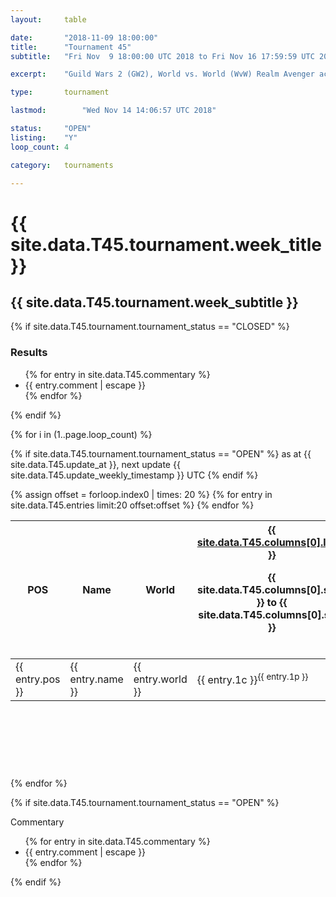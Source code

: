 ```yaml
---
layout:     table

date: 		"2018-11-09 18:00:00"
title: 		"Tournament 45"
subtitle: 	"Fri Nov  9 18:00:00 UTC 2018 to Fri Nov 16 17:59:59 UTC 2018"

excerpt:    "Guild Wars 2 (GW2), World vs. World (WvW) Realm Avenger achivement Tournament. \"Every Kill Counts\""

type:       tournament

lastmod: 		"Wed Nov 14 14:06:57 UTC 2018"

status:     "OPEN"
listing:    "Y"
loop_count: 4

category:   tournaments

---
```

<div class="table_header">
  <h1>{{ site.data.T45.tournament.week_title }}</h1>
  <h2>{{ site.data.T45.tournament.week_subtitle }}</h2>
</div>

{% if site.data.T45.tournament.tournament_status == "CLOSED" %} 
<div class="commentary">
  <h3>Results</h3>
  <ul>
    {% for entry in site.data.T45.commentary %}
    <li class="commentary_list">{{ entry.comment | escape }}</li>
    {% endfor %}
  </ul>
</div>
{% endif %}


{% for i in (1..page.loop_count) %}

{% if site.data.T45.tournament.tournament_status == "OPEN" %} 
<span class="table_nextupdate">as at {{ site.data.T45.update_at }}, next update {{ site.data.T45.update_weekly_timestamp }} UTC</span> 
{% endif %}

<table class="week_table">
  <colgroup>
    <col style="width:18px">
    <col style="width:55px">
    <col style="width:55px">
    <col style="width:14px">
    <col style="width:14px">
    <col style="width:14px">
    <col style="width:14px">
    <col style="width:14px">
    <col style="width:14px">
    <col style="width:14px">
    <col style="width:18px">
  </colgroup>
  <thead>
    <tr>
      <th>POS</th>
      <th class="AlignLeft">Name</th>
      <th class="AlignLeft">World</th>
      <th><div class="label"><a href="{{ site.data.T45.columns[0].url }}">{{ site.data.T45.columns[0].label }}</a><p class="onhover">{{ site.data.T45.columns[0].start }} to {{ site.data.T45.columns[0].stop }}</p></div>​</th>
      <th><div class="label"><a href="{{ site.data.T45.columns[1].url }}">{{ site.data.T45.columns[1].label }}</a><p class="onhover">{{ site.data.T45.columns[1].start }} to {{ site.data.T45.columns[1].stop }}</p></div>​</th>
      <th><div class="label"><a href="{{ site.data.T45.columns[2].url }}">{{ site.data.T45.columns[2].label }}</a><p class="onhover">{{ site.data.T45.columns[2].start }} to {{ site.data.T45.columns[2].stop }}</p></div>​</th>
      <th><div class="label"><a href="{{ site.data.T45.columns[3].url }}">{{ site.data.T45.columns[3].label }}</a><p class="onhover">{{ site.data.T45.columns[3].start }} to {{ site.data.T45.columns[3].stop }}</p></div>​</th>
      <th><div class="label"><a href="{{ site.data.T45.columns[4].url }}">{{ site.data.T45.columns[4].label }}</a><p class="onhover">{{ site.data.T45.columns[4].start }} to {{ site.data.T45.columns[4].stop }}</p></div>​</th>
      <th><div class="label"><a href="{{ site.data.T45.columns[5].url }}">{{ site.data.T45.columns[5].label }}</a><p class="onhover">{{ site.data.T45.columns[5].start }} to {{ site.data.T45.columns[5].stop }}</p></div>​</th>
      <th><div class="label"><a href="{{ site.data.T45.columns[6].url }}">{{ site.data.T45.columns[6].label }}</a><p class="onhover">{{ site.data.T45.columns[6].start }} to {{ site.data.T45.columns[6].stop }}</p></div>​</th>
      <th>Total</th>
    </tr>
  </thead>
  {% assign offset = forloop.index0 | times: 20 %}
  <tbody>
    {% for entry in site.data.T45.entries limit:20 offset:offset %}
      <tr>
        <td class="pl{{ entry.pos }}">{{ entry.pos }}</td>
        <td class="AlignLeft">{{ entry.name }}</td>
        <td class="AlignLeft">{{ entry.world }}</td>
        <td class="pl{{ entry.1p }}">{{ entry.1c }}<sup>{{ entry.1p }}</sup></td>
        <td class="pl{{ entry.2p }}">{{ entry.2c }}<sup>{{ entry.2p }}</sup></td>
        <td class="pl{{ entry.3p }}">{{ entry.3c }}<sup>{{ entry.3p }}</sup></td>
        <td class="pl{{ entry.4p }}">{{ entry.4c }}<sup>{{ entry.4p }}</sup></td>
        <td class="pl{{ entry.5p }}">{{ entry.5c }}<sup>{{ entry.5p }}</sup></td>
        <td class="pl{{ entry.6p }}">{{ entry.6c }}<sup>{{ entry.6p }}</sup></td>
        <td class="pl{{ entry.7p }}">{{ entry.7c }}<sup>{{ entry.7p }}</sup></td>
        <td>{{ entry.total }}</td>
      </tr>
    {% endfor %}  
  </tbody>
</table>
<div class="leaderboard">
  <script async src="//pagead2.googlesyndication.com/pagead/js/adsbygoogle.js"></script>
  <!-- 728x90 -->
  <ins class="adsbygoogle"
       style="display:inline-block;width:728px;height:90px"
       data-ad-client="ca-pub-3274917281288240"
       data-ad-slot="3870538733"></ins>
  <script>
  (adsbygoogle = window.adsbygoogle || []).push({});
  </script>  
</div>
<br />
{% endfor %}

{% if site.data.T45.tournament.tournament_status == "OPEN" %} 
<div class="commentary">
  <span class="commentary_title">Commentary</span>
  <ul>
    {% for entry in site.data.T45.commentary %}
    <li class="commentary_list">{{ entry.comment | escape }}</li>
    {% endfor %}
  </ul>
</div>
{% endif %}




